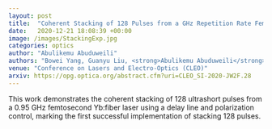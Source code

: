 ```yaml
---
layout: post
title:  "Coherent Stacking of 128 Pulses from a GHz Repetition Rate Femtosecond Yb:Fiber Laser"
date:   2020-12-21 18:08:39 +00:00
image: /images/StackingExp.jpg
categories: optics
author: "Abulikemu Abuduweili"
authors: "Bowei Yang, Guanyu Liu, <strong>Abulikemu Abuduweili</strong>,  Yan Wang, Aimin Wang, and Zhigang Zhang"
venue: "Conference on Lasers and Electro-Optics (CLEO)"
arxiv: https://opg.optica.org/abstract.cfm?uri=CLEO_SI-2020-JW2F.28
---
```


This work demonstrates the coherent stacking of 128 ultrashort pulses from a 0.95 GHz femtosecond Yb:fiber laser using a delay line and polarization control, marking the first successful implementation of stacking 128 pulses.